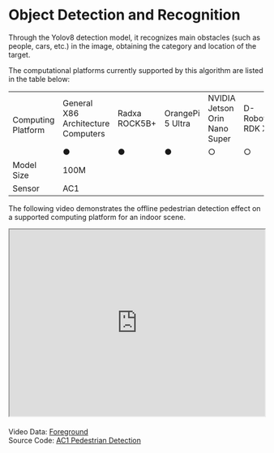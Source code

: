 # Object Detection and Recognition
Through the Yolov8 detection model, it recognizes main obstacles (such as people, cars, etc.) in the image, obtaining the category and location of the target.

The computational platforms currently supported by this algorithm are listed in the table below:

<table class="docutils align-default" style="width: 100%;">
    <tbody>
        <tr class="row-even centered-table-text">
            <td rowspan="2">Computing Platform</td>
            <td>General X86 Architecture Computers</td>
            <td>Radxa ROCK5B+</td>
            <td>OrangePi 5 Ultra</td>
            <td>NVIDIA Jetson Orin Nano Super</td>
            <td>D-Robotics RDK X5</td>
        </tr>
        <tr class="row-odd centered-table-text">
            <td>●</td>
            <td>●</td>
            <td>●</td>
            <td>○</td>
            <td>○</td>
        </tr>
        <tr class="row-even centered-table-text">
            <td>Model Size</td>
            <td colspan="5">100M</td>
        </tr>
        <tr class="row-odd centered-table-text">
            <td>Sensor</td>
            <td colspan="5">AC1</td>
        </tr>
    </tbody>
</table>

The following video demonstrates the offline pedestrian detection effect on a supported computing platform for an indoor scene.

<div style="margin-bottom: 24px; position:relative; width:100%; padding-top: 72.98%;" class="video-container">
    <iframe src="https://cdn.robosense.cn/AC_wiki/target_detection_radxa_wiki.mp4" allowfullscreen style="position:absolute; top:0; left:0; width:100%; height:100%;"></iframe>
</div>

Video Data: [Foreground](https://cdn.robosense.cn/AC_wiki/target_detection_radxa.tar.gz)  
Source Code: [AC1 Pedestrian Detection](https://github.com/RoboSense-Robotics/robosense_ac_perception)
